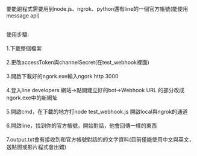 <p>要能跑程式需要用到node.js、ngrok、python還有line的一個官方帳號(能使用message api)</p>

<br>使用步驟:</br>
  <br>1.下載整個檔案</br>
  <br>2.更改accessToken與channelSecret(在test_webhook裡面)</br>
  <br>3.開啟下載好的ngork.exe輸入ngork http 3000</br>
  <br>4.登入line developers 網站->點開建立好的bot->Webhook URL 的部分改成ngork.exe中的新網址</br>
  <br>5.開啟cmd，在下載的地方打node test_webhook.js 開啟local與ngrok的通道</br>
  <br>6.開啟line，找到你的官方帳號，開始對話，他會回傳一樣的東西</br>
  <br>7.output.txt會有接收到和官方帳號對話的的文字資料(目前僅能使用中文與英文，送貼圖或影片程式會出錯)</br>

  
